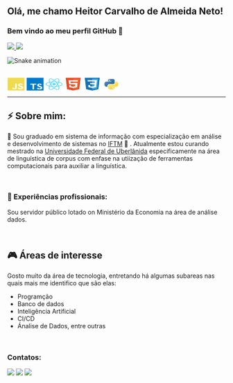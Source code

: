 ## Olá, me chamo Heitor Carvalho de Almeida Neto! 
### Bem vindo ao meu perfil GitHub 👋

<!--
**Heitorh3/heitorh3** is a ✨ _special_ ✨ repository because its `README.md` (this file) appears on your GitHub profile.

Here are some ideas to get you started:


- 🌱 I’m currently learning ...
- 👯 I’m looking to collaborate on ...
- 🤔 I’m looking for help with ...
- 💬 Ask me about ...
- 📫 How to reach me: ...
- 😄 Pronouns: ...
- ⚡ Fun fact: ...
-->

<div>
<a href="https://github.com/heitorh3">
    <img height="180em" src="https://github-readme-stats.vercel.app/api/top-langs/?username=heitorh3&layout=compact&langs_count=7&theme=dracula"/>
    <img height="180em" src="https://github-readme-stats.vercel.app/api?username=heitorh3&show_icons=true&theme=dracula&include_all_commits=true&count_private=true"/>    
</a>
</div>
  
![Snake animation](https://github.com/heitorh3/heitorh3/blob/output/github-contribution-grid-snake.svg)
  
<div style="display: inline_block"><br>
  <img align="center" alt="Heitor-Js" height="30" width="40" src="https://raw.githubusercontent.com/devicons/devicon/master/icons/javascript/javascript-plain.svg">
  <img align="center" alt="Heitor-Ts" height="30" width="40" src="https://raw.githubusercontent.com/devicons/devicon/master/icons/typescript/typescript-plain.svg">
  <img align="center" alt="Heitor-React" height="30" width="40" src="https://raw.githubusercontent.com/devicons/devicon/master/icons/react/react-original.svg">
  <img align="center" alt="Heitor-HTML" height="30" width="40" src="https://raw.githubusercontent.com/devicons/devicon/master/icons/html5/html5-original.svg">
  <img align="center" alt="Heitor-CSS" height="30" width="40" src="https://raw.githubusercontent.com/devicons/devicon/master/icons/css3/css3-original.svg">
  <img align="center" alt="Heitor-Python" height="30" width="40" src="https://raw.githubusercontent.com/devicons/devicon/master/icons/python/python-original.svg">
</div>
  
<hr>

## ⚡ Sobre mim:

🔭 Sou graduado em sistema de informação com especialização em análise e desenvolvimento de sistemas no [IFTM](https://iftm.edu.br/) :pencil: . Atualmente estou curando mestrado na [Universidade Federal de Uberlânida](https://ufu.br/) especificamente na área de linguística de corpus com enfase na utiização de ferramentas computacionais para auxiliar a linguística. 

<br>

### :construction_worker: Experiências profissionais:<br>
Sou servidor público lotado on Ministério da Economia na área de análise dados.

<br>

## 🎮️ Áreas de interesse 
Gosto muito da área de tecnologia, entretando há algumas subareas nas quais mais me identifico que são elas:
 - Programção
 - Banco de dados
 - Inteligência Artificial
 - CI/CD
 - Ánalise de Dados, entre outras

<br>

### Contatos:

<div>
<a href="https://instagram.com/heitorh3" target="_blank"><img src="https://img.shields.io/badge/-Instagram-%23E4405F?style=for-the-badge&logo=instagram&logoColor=white" target="_blank"></a>
<a href = "mailto:heitorh3@gmail.com"><img src="https://img.shields.io/badge/Gmail-D14836?style=for-the-badge&logo=gmail&logoColor=white" target="_blank"></a>
<a href="https://www.linkedin.com/in/heitorh3/" target="_blank"><img src="https://img.shields.io/badge/-LinkedIn-%230077B5?style=for-the-badge&logo=linkedin&logoColor=white" target="_blank"></a>   
</div>
